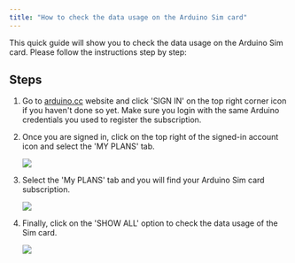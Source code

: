 ```yaml
---
title: "How to check the data usage on the Arduino Sim card"
---
```


This quick guide will show you to check the data usage on the Arduino Sim card. Please follow the instructions step by step:

## Steps

1. Go to [arduino.cc](https://create.arduino.cc/) website and click 'SIGN IN' on the top right corner icon if you haven't done so yet. Make sure you login with the same Arduino credentials you used to register the subscription.

2. Once you are signed in, click on the top right of the signed-in account icon and select the 'MY PLANS' tab.

   ![](img/SimData1.png)

3. Select the 'My PLANS' tab and you will find your Arduino Sim card subscription.

   ![](img/SimData2.png)

4. Finally, click on the 'SHOW ALL' option to check the data usage of the Sim card.

   ![](img/SimData3.png)
